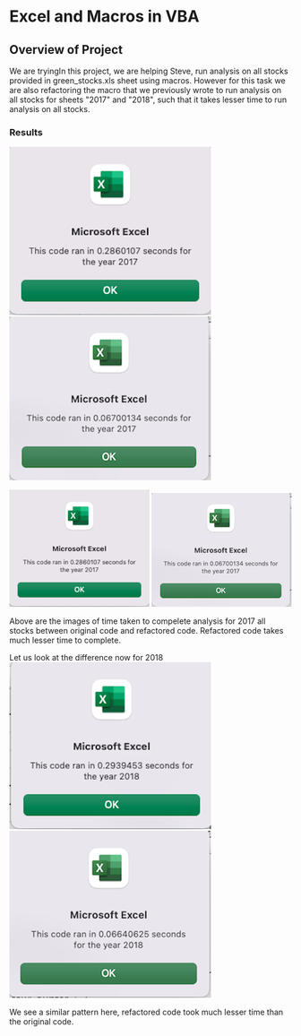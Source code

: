 # Excel and Macros in VBA

## Overview of Project
We are tryingIn this project, we are helping Steve, run analysis on all stocks provided in green_stocks.xls sheet using macros. However for this task we are also refactoring the macro that we previously wrote to run analysis on all stocks for sheets "2017" and "2018", such that it takes lesser time to run analysis on all stocks.

### Results
![Original Script](Resources/VBA_2017_Pop_Up_Not_Refactored.png)
![Refactored Script](Resources/VBA_Challenge_2017_Pop_Up.png)

<p float="left">
  <img src="Resources/VBA_2017_Pop_Up_Not_Refactored.png" width="250" />
  <img src="Resources/VBA_Challenge_2017_Pop_Up.png" width="250" /> 
</p>

Above are the images of time taken to compelete analysis for 2017 all stocks between original code and refactored code. 
Refactored code takes much lesser time to complete.

Let us look at the difference now for 2018
![Original Script](Resources/VBA_2018_Pop_Up_Not_Refactored.png)
![Refactored Script](Resources/VBA_Challenge_2018_Pop_Up.png)

We see a similar pattern here, refactored code took much lesser time than the original code.




